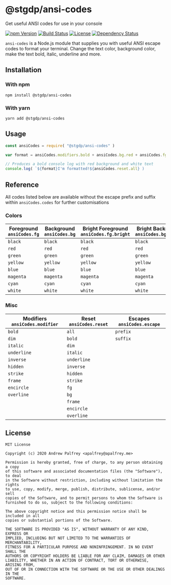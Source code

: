 # @stgdp/ansi-codes

Get useful ANSI codes for use in your console

[![npm Version](https://img.shields.io/npm/v/@stgdp/ansi-codes?style=flat-square)](https://www.npmjs.com/package/@stgdp/ansi-codes)
[![Build Status](https://img.shields.io/travis/com/stgdp/ansi-codes?style=flat-square)](https://travis-ci.com/stgdp/ansi-codes)
[![License](https://img.shields.io/github/license/stgdp/ansi-codes?style=flat-square)](LICENSE)
[![Dependency Status](https://img.shields.io/david/stgdp/ansi-codes?style=flat-square)](https://david-dm.org/stgdp/ansi-codes)

`ansi-codes` is a Node.js module that supplies you with useful ANSI escape codes to format your terminal. Change the text color, background color, make the text bold, italic, underline and more.

## Installation

### With npm

```
npm install @stgdp/ansi-codes
```

### With yarn

```
yarn add @stgdp/ansi-codes
```

## Usage

```javascript
const ansiCodes = require( "@stgdp/ansi-codes" )

var format = ansiCodes.modifiers.bold + ansiCodes.bg.red + ansiCodes.fg.white

// Produces a bold console log with red background and white text
console.log( `${format}I'm formatted!${ansiCodes.reset.all} )
```

## Reference

All codes listed below are available without the escape prefix and suffix within `ansiCodes.codes` for further customisations

### Colors

| Foreground `ansiCodes.fg` | Background `ansiCodes.bg` | Bright Foreground `ansiCodes.fg.bright` | Bright Background `ansiCodes.bg.bright` |
| ------------------------- | ------------------------- | --------------------------------------- | --------------------------------------- |
| `black`                   | `black`                   | `black`                                 | `black`                                 |
| `red`                     | `red`                     | `red`                                   | `red`                                   |
| `green`                   | `green`                   | `green`                                 | `green`                                 |
| `yellow`                  | `yellow`                  | `yellow`                                | `yellow`                                |
| `blue`                    | `blue`                    | `blue`                                  | `blue`                                  |
| `magenta`                 | `magenta`                 | `magenta`                               | `magenta`                               |
| `cyan`                    | `cyan`                    | `cyan`                                  | `cyan`                                  |
| `white`                   | `white`                   | `white`                                 | `white`                                 |

### Misc

| Modifiers `ansiCodes.modifier` | Reset `ansiCodes.reset` | Escapes `ansiCodes.escape` |
| ------------------------------ | ----------------------- | -------------------------- |
| `bold`                         | `all`                   | `prefix`                   |
| `dim`                          | `bold`                  | `suffix`                   |
| `italic`                       | `dim`                   |                            |
| `underline`                    | `italic`                |                            |
| `inverse`                      | `underline`             |                            |
| `hidden`                       | `inverse`               |                            |
| `strike`                       | `hidden`                |                            |
| `frame`                        | `strike`                |                            |
| `encircle`                     | `fg`                    |                            |
| `overline`                     | `bg`                    |                            |
|                                | `frame`                 |                            |
|                                | `encircle`              |                            |
|                                | `overline`              |                            |

## License

```
MIT License

Copyright (c) 2020 Andrew Palfrey <apalfrey@apalfrey.me>

Permission is hereby granted, free of charge, to any person obtaining a copy
of this software and associated documentation files (the "Software"), to deal
in the Software without restriction, including without limitation the rights
to use, copy, modify, merge, publish, distribute, sublicense, and/or sell
copies of the Software, and to permit persons to whom the Software is
furnished to do so, subject to the following conditions:

The above copyright notice and this permission notice shall be included in all
copies or substantial portions of the Software.

THE SOFTWARE IS PROVIDED "AS IS", WITHOUT WARRANTY OF ANY KIND, EXPRESS OR
IMPLIED, INCLUDING BUT NOT LIMITED TO THE WARRANTIES OF MERCHANTABILITY,
FITNESS FOR A PARTICULAR PURPOSE AND NONINFRINGEMENT. IN NO EVENT SHALL THE
AUTHORS OR COPYRIGHT HOLDERS BE LIABLE FOR ANY CLAIM, DAMAGES OR OTHER
LIABILITY, WHETHER IN AN ACTION OF CONTRACT, TORT OR OTHERWISE, ARISING FROM,
OUT OF OR IN CONNECTION WITH THE SOFTWARE OR THE USE OR OTHER DEALINGS IN THE
SOFTWARE.
```
